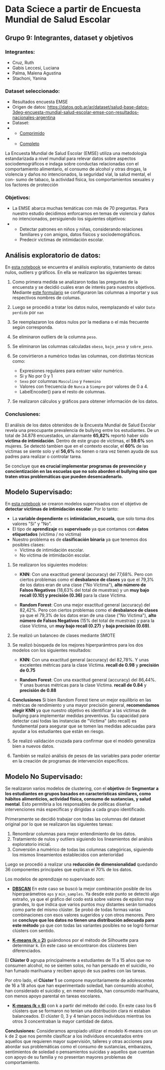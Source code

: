 # Data Sciece a partir de Encuesta Mundial de Salud Escolar

## Grupo 9: Integrantes, dataset y objetivos
### Integrantes:
- Cruz, Ruth
- Gabis Leccesi, Luciana
- Palma, Malena Agustina
- Stachoni, Yanina

### Dataset seleccionado:
- Resultados encuesta EMSE
- Origen de datos: https://datos.gob.ar/ar/dataset/salud-base-datos-3deg-encuesta-mundial-salud-escolar-emse-con-resultados-nacionales-argentina
- Dataset: 
- - [Comprimido](/Segunda%20Entrega/emse_datosabiertos.zip)
- - [Completo](/Segunda%20Entrega/EMSE_DatosAbiertos.csv)

La Encuesta Mundial de Salud Escolar (EMSE) utiliza una metodología estandarizada a nivel mundial para relevar datos sobre aspectos sociodemográficos e indaga sobre conductas relacionadas con el comportamiento alimentario, el consumo de alcohol y otras drogas, la violencia y daños no intencionados, la seguridad vial, la salud mental, el con- sumo de tabaco, la actividad física, los comportamientos sexuales y los factores de protección

### Objetivos:
* La EMSE abarca muchas temáticas con más de 70 preguntas. Para nuestro estudio decidimos enforcarnos en temas de violencia y daños no intencionados, persiguiendo los siguientes objetivos:
* * Detectar patrones en niños y niñas, considerando relaciones familiares y con amigos, datos físicos y sociodemográficos.
  * Predecir victimas de intimidación escolar.


## Análisis exploratorio de datos:
En [esta notebook](https://github.com/YaninaStachoni1/DataSciencie/blob/main/Segunda_entrega_correcciones.ipynb) se encuentra el análisis exploratio, tratamiento de datos nulos, outliers y gráficos. En ella se realizaron las siguientes tareas:

1) Como primera medida se analizaron todas las preguntas de la encuensta y se decidió cuáles eran de interés para nuestros objetivos. Mediante [este formulario](https://github.com/YaninaStachoni1/DataSciencie/blob/main/Analisis%20Preguntas.xlsx) se configuraron las columnas a importar y sus respectivos nombres de columas.

2) Luego se procedió a tratar los datos nulos, reemplazando el valor `Dato perdido` por `nan` 

3) Se reemplazaron los datos nulos por la mediana o el más frecuente según corresponda. 

4) Se eliminaron outliers de la columna `peso`.

5) Se eliminaron las columnas calculadas `obeso`, `bajo_peso` y `sobre_peso`.

6) Se convirtieron a numérico todas las columnas, con distintas técnicas como:
    - Expresiones regulares para extraer valor numérico.
    - Si y No por 0 y 1
    - `Sexo` por columnas `Masculino` y `Femenino`
    - Valores con frecuencia de `Nunca` a `Siempre` por valores de 0 a 4.
    - LabelEncoder() para el resto de columnas.

7) Se realizaron cálculos y gráficos para obtener información de los datos.

### Conclusiones:
El análisis de los datos obtenidos de la Encuesta Mundial de Salud Escolar revela una preocupante prevalencia de bullying entre los estudiantes. De un total de 34.878 encuestados, un alarmante **65,82%** reportó haber sido **víctima de intimidación**. Dentro de este grupo de víctimas, el **59.6%** son mujeres.
Se detectó tambien que en el contexto escolar, el **60%** de las víctimas se siente solo y el **56,6%** no tienen o rara vez tienen ayuda de sus padres para realizar o controlar tarea.

Se concluye que **es crucial implementar programas de prevención y concientización en las escuelas que no solo aborden el bullying sino que traten otras problemáticas que pueden desencadenarlo.**

## Modelo Supervisado:
En [esta notebook](https://github.com/YaninaStachoni1/DataSciencie/blob/main/Tercer_entrega.ipynb) se crearon modelos supervisados con el objetivo de **detectar víctimas de intimidación escolar**. Por lo tanto:
- La **variable dependiente** es **intimidacion_escuela**, que solo toma dos valores "Si" y "No".
- El tipo de **aprendizaje** es **supervisado** ya que contamos con **datos etiquetados** (víctima / no víctima)
- Nuestro problema es de **clasificación binaria** ya que tenemos dos posibles clases:
    - Víctima de intimidación escolar.
    - No víctima de intimidación escolar.

1) Se realizaron los siguientes modelos:

    * **KNN**: Con una exactitud general (accuracy) del 77,68%. Pero con ciertos problemas como el **desbalance de clases** ya que el 79,3% de los datos eran de una clase ("No Víctima"), **alto número de Falsos Negativos** (18,63% del total de muestras) y un **muy bajo recall (0.10) y precisión (0.36)** para la clase Víctima.

    * **Random Forest**: Con una mejor exactitud general (accuracy) del 82,42%. Pero con ciertos problemas como el **desbalance de clases** ya que el 79,3% de los datos eran de una clase ("No Víctima"), **alto número de Falsos Negativos** (15% del total de muestras) y para la clase Víctima, un **muy bajo recall (0.27)** y **baja precisión (0.69)**.

2) Se realizó un balanceo de clases mediante SMOTE

3) Se realizó búsqueda de los mejores hiperparámtros para los dos modelos con los siguientes resultados:

    * **KNN**: Con una exactitud general (accuracy) del 82,78%. Y unas excelentes métricas para la clase Víctima. **recall de 0.98** y **precisión de 0.75**

    * **Random Forest**: Con una exactitud general (accuracy) del 86,44%. Y unas buenas métricas para la clase Víctima. **recall de 0.84** y **precisión de 0.88**

4) **Conclusiones**
Si bien Random Forest tiene un mejor equilibrio en las métricas de rendimiento y una mayor precisión general, **recomendamos elegir KNN** ya que nuestro objetivo es identificar a las víctimas de bullying para implementar medidas preventivas. Su capacidad para detectar casi todas las instancias de "Víctima" (alto recall) es fundamental para asegurar que se tomen las medidas adecuadas para ayudar a los estudiantes que están en riesgo.

5) Se realizó validación cruzada para confirmar que el modelo generaliza bien a nuevos datos.

6) También se realizó análisis de pesos de las variables para poder orientar en la creación de programas de intervención específicos.

## Modelo No Supervisado:
Se realizaron varios modelos de clustering, con el **objetivo** de **Segmentar a los estudiantes en grupos basados en características similares, como hábitos alimenticios, actividad física, consumo de sustancias, y salud mental**. Esto permitiría a los responsables de políticas diseñar intervenciones más específicas y dirigidas a cada grupo identificado. 

Primeramente se decidió trabajar con todas las columnas del dataset original por lo que se realizaron las siguientes tareas:

1) Renombrar columnas para mejor entendimiento de los datos.
2) Tratamiento de nulos y outliers siguiendo los lineamientos del análsis exploratorio inicial.
3) Conversión a numérico de todas las columnas categóricas, siguiendo los mismos lineamientos establecidos con anterioridad


Luego se procedió a realizar una **reducción de dimensionalidad** quedando 36 componentes principales que explican el 70% de los datos.

Los modelos de aprendizaje no supervisado son:

* **[DBSCAN](https://github.com/YaninaStachoni1/DataSciencie/blob/main/Cuarta%20entrega%20(DBScan).ipynb)**
En este caso se buscó la mejor combinación posible de los hiperparámetros `eps` y `min_samples`. Ya desde este punto se detectó algo extraño, ya que el gráfico del codo está sobre valores de epsilon muy grandes, lo que indica que varios puntos muy distantes serán tomados como parte del mismo clúster. Se probó de todas formas varias combinaciones con esos valores sugeridos y con otros menores. Pero se **concluye que los datos no tienen una distribución adecuada para este método** ya que con todas las variantes posibles no se logró formar clústers con sentido.

* **[K-means (k = 2)](https://github.com/YaninaStachoni1/DataSciencie/blob/main/Cuarta%20entrega(K-Means%20k%3D2).ipynb)** guiándonos por el método de Silhouette para determinar k. En este caso se encontraron dos clústeres bien diferenciados.

El **Clúster 0** agrupa principalmente a estudiantes de 11 a 15 años que no consumen alcohol, no se sienten solos, no han pensado en el suicidio, no han fumado marihuana y reciben apoyo de sus padres con las tareas.

Por otro lado, el **Clúster 1** se compone mayoritariamente de adolescentes de 16 a 18 años que han experimentado soledad, han consumido alcohol, han considerado el suicidio y, en menor medida, han consumido marihuana, con menos apoyo parental en tareas escolares.

* **[K-means (k = 6)](https://github.com/YaninaStachoni1/DataSciencie/blob/main/Cuarta%20entrega(K-Means%20k%3D6).ipynb)** con k a partir del método del codo. En este caso los 6 clústers que se formaron no tenían una distribución clara ni estaban balanceados. El clúster 0, 3 y 4 tenían pocos individuos mientras los otros 3 concentraban la mayor cantidad de datos.

**Conclusiones:**
Consideramos apropiado utilizar el modelo K-means con un k de 2 que nos permite clasificar a los individuos encuestados entre aquellos que requieren mayor supervisión, talleres y otras acciones para abordar sus problemáticas como el consumo de sustancias, embarazos, sentimientos de soledad o pensamientos suicidas y aquellos que cuentan con apoyo de su familia y no presentan mayores problemas de comportamiento.


